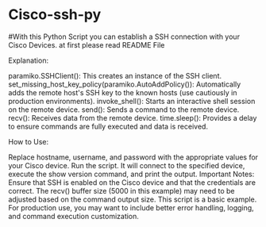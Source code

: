 # Cisco-ssh-py
#With this Python Script you can establish a SSH connection with your Cisco Devices. at first please read README File

Explanation:


paramiko.SSHClient(): This creates an instance of the SSH client.
set_missing_host_key_policy(paramiko.AutoAddPolicy()): Automatically adds the remote host's SSH key to the known hosts (use cautiously in production environments).
invoke_shell(): Starts an interactive shell session on the remote device.
send(): Sends a command to the remote device.
recv(): Receives data from the remote device.
time.sleep(): Provides a delay to ensure commands are fully executed and data is received.

How to Use:

Replace hostname, username, and password with the appropriate values for your Cisco device.
Run the script. It will connect to the specified device, execute the show version command, and print the output.
Important Notes:
Ensure that SSH is enabled on the Cisco device and that the credentials are correct.
The recv() buffer size (5000 in this example) may need to be adjusted based on the command output size.
This script is a basic example. For production use, you may want to include better error handling, logging, and command execution customization.
